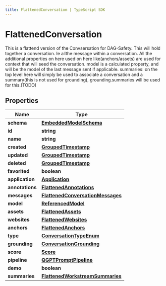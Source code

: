 ```yaml
---
title: FlattenedConversation | TypeScript SDK
---
```



# FlattenedConversation

This is a flattend version of the Convsersation for DAG-Safety.  This will hold together a conversation. Ie allthe message within a conversation.  All the additional properties on here used on here like(anchors/assets) are used for context that will seed the conversation.  model is a calculated property, and will be the model of the last message sent if applicable.  summaries: on the top level here will simply be used to associate a conversation and a summary(this is not used for grounding), grounding.summaries will be used for this.(TODO)

## Properties

Name | Type
------------ | -------------
**schema** | [**EmbeddedModelSchema**](EmbeddedModelSchema)
**id** | **string**
**name** | **string**
**created** | [**GroupedTimestamp**](GroupedTimestamp)
**updated** | [**GroupedTimestamp**](GroupedTimestamp)
**deleted** | [**GroupedTimestamp**](GroupedTimestamp)
**favorited** | **boolean**
**application** | [**Application**](Application)
**annotations** | [**FlattenedAnnotations**](FlattenedAnnotations)
**messages** | [**FlattenedConversationMessages**](FlattenedConversationMessages)
**model** | [**ReferencedModel**](ReferencedModel)
**assets** | [**FlattenedAssets**](FlattenedAssets)
**websites** | [**FlattenedWebsites**](FlattenedWebsites)
**anchors** | [**FlattenedAnchors**](FlattenedAnchors)
**type** | [**ConversationTypeEnum**](ConversationTypeEnum)
**grounding** | [**ConversationGrounding**](ConversationGrounding)
**score** | [**Score**](Score)
**pipeline** | [**QGPTPromptPipeline**](QGPTPromptPipeline)
**demo** | **boolean**
**summaries** | [**FlattenedWorkstreamSummaries**](FlattenedWorkstreamSummaries)


